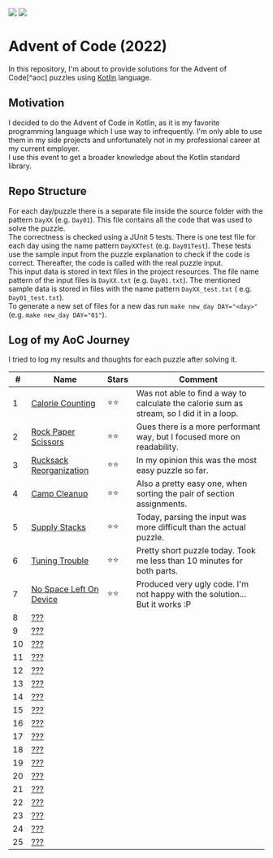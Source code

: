 ![](https://img.shields.io/static/v1?label=%F0%9F%93%85%20Completed%20Days&message=7&color=blue&style=flat-square)
![](https://img.shields.io/static/v1?label=%E2%AD%90%20Gained%20Stars&message=14&color=yellow&style=flat-square)

# Advent of Code (2022)

In this repository, I'm about to provide solutions for the Advent of Code[^aoc] puzzles using [Kotlin][kotlin] language.

## Motivation

I decided to do the Advent of Code in Kotlin, as it is my favorite programming language which I use way to infrequently.
I'm only
able to use them in my side projects and unfortunately not in my professional career at my current employer.  
I use this event to get a broader knowledge about the Kotlin standard library.

## Repo Structure

For each day/puzzle there is a separate file inside the source folder with the pattern `DayXX` (e.g. `Day01`). This file
contains
all the code that was used to solve the puzzle.  
The correctness is checked using a JUnit 5 tests. There is one test file for each day using the name
pattern `DayXXTest` (e.g.
`Day01Test`). These tests use the sample input from the puzzle explanation to check if the code is correct. Thereafter,
the
code is called with the real puzzle input.  
This input data is stored in text files in the project resources. The file name pattern of the input files
is `DayXX.txt`
(e.g. `Day01.txt`). The mentioned sample data is stored in files with the name pattern `DayXX_test.txt` (
e.g. `Day01_test.txt`).  
To generate a new set of files for a new das run `make new_day DAY="<day>"` (e.g. `make new_day DAY="01"`).

## Log of my AoC Journey

I tried to log my results and thoughts for each puzzle after solving it.

| #   | Name                         | Stars | Comment                                                                                   |
| --- |------------------------------|-------|-------------------------------------------------------------------------------------------|
| 1   | [Calorie Counting][1]        | ⭐⭐    | Was not able to find a way to calculate the calorie sum as stream, so I did it in a loop. |
| 2   | [Rock Paper Scissors][2]     | ⭐⭐    | Gues there is a more performant way, but I focused more on readability.                   |
| 3   | [Rucksack Reorganization][3] | ⭐⭐    | In my opinion this was the most easy puzzle so far.                                       |
| 4   | [Camp Cleanup][4]            | ⭐⭐    | Also a pretty easy one, when sorting the pair of section assignments.                     |
| 5   | [Supply Stacks][5]           | ⭐⭐    | Today, parsing the input was more difficult than the actual puzzle.                       |
| 6   | [Tuning Trouble][6]          | ⭐⭐    | Pretty short puzzle today. Took me less than 10 minutes for both parts.                   |
| 7   | [No Space Left On Device][7] | ⭐⭐    | Produced very ugly code. I'm not happy with the solution... But it works :P               |
| 8   | [???][8]                     |       |                                                                                           |
| 9   | [???][9]                     |       |                                                                                           |
| 10  | [???][10]                    |       |                                                                                           |
| 11  | [???][11]                    |       |                                                                                           |
| 12  | [???][12]                    |       |                                                                                           |
| 13  | [???][13]                    |       |                                                                                           |
| 14  | [???][14]                    |       |                                                                                           |
| 15  | [???][15]                    |       |                                                                                           |
| 16  | [???][16]                    |       |                                                                                           |
| 17  | [???][17]                    |       |                                                                                           |
| 18  | [???][18]                    |       |                                                                                           |
| 19  | [???][19]                    |       |                                                                                           |
| 20  | [???][20]                    |       |                                                                                           |
| 21  | [???][21]                    |       |                                                                                           |
| 22  | [???][22]                    |       |                                                                                           |
| 23  | [???][23]                    |       |                                                                                           |
| 24  | [???][24]                    |       |                                                                                           |
| 25  | [???][24]                    |       |                                                                                           |

[aoc]: https://adventofcode.com
[kotlin]: https://kotlinlang.org

[1]: https://adventofcode.com/2022/day/1
[2]: https://adventofcode.com/2022/day/2
[3]: https://adventofcode.com/2022/day/3
[4]: https://adventofcode.com/2022/day/4
[5]: https://adventofcode.com/2022/day/5
[6]: https://adventofcode.com/2022/day/6
[7]: https://adventofcode.com/2022/day/7
[8]: https://adventofcode.com/2022/day/8
[9]: https://adventofcode.com/2022/day/9
[10]: https://adventofcode.com/2022/day/10
[11]: https://adventofcode.com/2022/day/11
[12]: https://adventofcode.com/2022/day/12
[13]: https://adventofcode.com/2022/day/13
[14]: https://adventofcode.com/2022/day/14
[15]: https://adventofcode.com/2022/day/15
[16]: https://adventofcode.com/2022/day/16
[17]: https://adventofcode.com/2022/day/17
[18]: https://adventofcode.com/2022/day/18
[19]: https://adventofcode.com/2022/day/19
[20]: https://adventofcode.com/2022/day/20
[21]: https://adventofcode.com/2022/day/21
[22]: https://adventofcode.com/2022/day/22
[23]: https://adventofcode.com/2022/day/23
[24]: https://adventofcode.com/2022/day/24
[25]: https://adventofcode.com/2022/day/25
